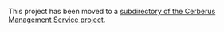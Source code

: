 
This project has been moved to a [subdirectory of the Cerberus Management Service project](https://github.com/Nike-Inc/cerberus-management-service/tree/master/dashboard).

